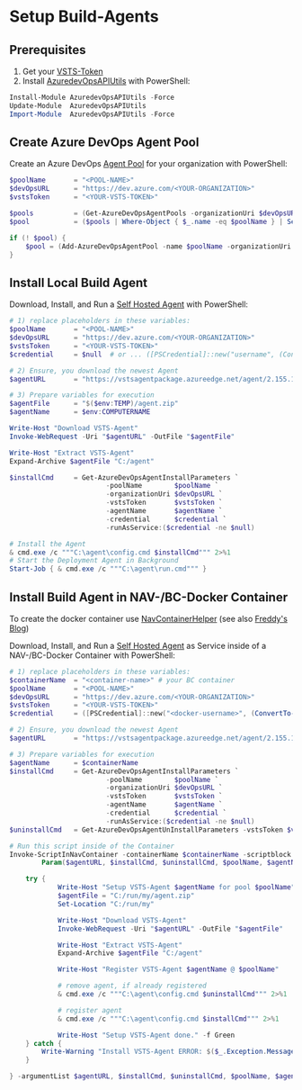 # Setup Build-Agents

## Prerequisites

1) Get your [VSTS-Token](https://docs.microsoft.com/en-us/azure/devops/organizations/accounts/use-personal-access-tokens-to-authenticate?view=azure-devops)
1) Install [AzuredevOpsAPIUtils](https://www.powershellgallery.com/packages/AzureDevOpsAPIUtils) with PowerShell:

```PowerShell
Install-Module AzuredevOpsAPIUtils -Force
Update-Module  AzuredevOpsAPIUtils
Import-Module  AzuredevOpsAPIUtils -Force
```

## Create Azure DevOps Agent Pool

Create an Azure DevOps [Agent Pool](https://docs.microsoft.com/en-us/azure/devops/pipelines/agents/pools-queues?view=azure-devops) for your organization with PowerShell:

```PowerShell
$poolName       = "<POOL-NAME>"
$devOpsURL      = "https://dev.azure.com/<YOUR-ORGANIZATION>"
$vstsToken      = "<YOUR-VSTS-TOKEN>"

$pools          = (Get-AzureDevOpsAgentPools -organizationUri $devOpsURL -vstsToken $vstsToken)
$pool           = ($pools | Where-Object { $_.name -eq $poolName } | Select-Object -First 1)

if (! $pool) {
    $pool = (Add-AzureDevOpsAgentPool -name $poolName -organizationUri $devOpsURL -vstsToken $vstsToken).pool
}
```

## Install Local Build Agent

Download, Install, and Run a [Self Hosted Agent](https://docs.microsoft.com/en-us/azure/devops/pipelines/agents/v2-windows?view=azure-devops) with PowerShell:

```PowerShell
# 1) replace placeholders in these variables:
$poolName       = "<POOL-NAME>"
$devOpsURL      = "https://dev.azure.com/<YOUR-ORGANIZATION>"
$vstsToken      = "<YOUR-VSTS-TOKEN>"
$credential     = $null  # or ... ([PSCredential]::new("username", (ConvertTo-SecureString -String "password" -AsPlainText -Force)))

# 2) Ensure, you download the newest Agent
$agentURL       = "https://vstsagentpackage.azureedge.net/agent/2.155.1/vsts-agent-win-x64-2.155.1.zip"

# 3) Prepare variables for execution
$agentFile      = "$($env:TEMP)/agent.zip"
$agentName      = $env:COMPUTERNAME

Write-Host "Download VSTS-Agent"
Invoke-WebRequest -Uri "$agentURL" -OutFile "$agentFile"

Write-Host "Extract VSTS-Agent"
Expand-Archive $agentFile "C:/agent"

$installCmd     = Get-AzureDevOpsAgentInstallParameters `
                        -poolName        $poolName `
                        -organizationUri $devOpsURL `
                        -vstsToken       $vstsToken `
                        -agentName       $agentName `
                        -credential      $credential `
                        -runAsService:($credential -ne $null)

# Install the Agent
& cmd.exe /c """C:\agent\config.cmd $installCmd""" 2>%1
# Start the Deployment Agent in Background
Start-Job { & cmd.exe /c """C:\agent\run.cmd""" }
```

## Install Build Agent in NAV-/BC-Docker Container

To create the docker container use [NavContainerHelper](https://www.powershellgallery.com/packages/navcontainerhelper/) (see also [Freddy's Blog](https://freddysblog.com/category/navcontainerhelper/))

Download, Install, and Run a [Self Hosted Agent](https://docs.microsoft.com/en-us/azure/devops/pipelines/agents/v2-windows?view=azure-devops) as Service inside of a NAV-/BC-Docker Container with PowerShell:

```PowerShell
# 1) replace placeholders in these variables:
$containerName  = "<container-name>" # your BC container
$poolName       = "<POOL-NAME>"
$devOpsURL      = "https://dev.azure.com/<YOUR-ORGANIZATION>"
$vstsToken      = "<YOUR-VSTS-TOKEN>"
$credential     = ([PSCredential]::new("<docker-username>", (ConvertTo-SecureString -String "<docker-password>" -AsPlainText -Force)))

# 2) Ensure, you download the newest Agent
$agentURL       = "https://vstsagentpackage.azureedge.net/agent/2.155.1/vsts-agent-win-x64-2.155.1.zip"

# 3) Prepare variables for execution
$agentName      = $containerName
$installCmd     = Get-AzureDevOpsAgentInstallParameters `
                        -poolName        $poolName `
                        -organizationUri $devOpsURL `
                        -vstsToken       $vstsToken `
                        -agentName       $agentName `
                        -credential      $credential `
                        -runAsService:($credential -ne $null)
$uninstallCmd   = Get-AzureDevOpsAgentUnInstallParameters -vstsToken $vstsToken

# Run this script inside of the Container
Invoke-ScriptInNavContainer -containerName $containerName -scriptblock {
        Param($agentURL, $installCmd, $uninstallCmd, $poolName, $agentName)

    try {
            Write-Host "Setup VSTS-Agent $agentName for pool $poolName" -f Cyan
            $agentFile = "C:/run/my/agent.zip"
            Set-Location "C:/run/my"

            Write-Host "Download VSTS-Agent"
            Invoke-WebRequest -Uri "$agentURL" -OutFile "$agentFile"

            Write-Host "Extract VSTS-Agent"
            Expand-Archive $agentFile "C:/agent"

            Write-Host "Register VSTS-Agent $agentName @ $poolName"

            # remove agent, if already registered
            & cmd.exe /c """C:\agent\config.cmd $uninstallCmd""" 2>%1

            # register agent
            & cmd.exe /c """C:\agent\config.cmd $installCmd""" 2>%1

            Write-Host "Setup VSTS-Agent done." -f Green
    } catch {
        Write-Warning "Install VSTS-Agent ERROR: $($_.Exception.Message)"
    }

} -argumentList $agentURL, $installCmd, $uninstallCmd, $poolName, $agentName

```
